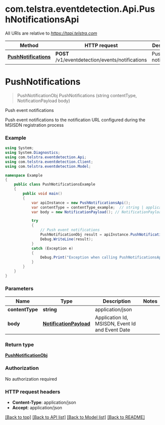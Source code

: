 # com.telstra.eventdetection.Api.PushNotificationsApi

All URIs are relative to *https://tapi.telstra.com*

Method | HTTP request | Description
------------- | ------------- | -------------
[**PushNotifications**](PushNotificationsApi.md#pushnotifications) | **POST** /v1/eventdetection/events/notifications | Push event notifications


<a name="pushnotifications"></a>
# **PushNotifications**
> PushNotificationObj PushNotifications (string contentType, NotificationPayload body)

Push event notifications

Push event notifications to the notification URL configured during the MSISDN registration process

### Example
```csharp
using System;
using System.Diagnostics;
using com.telstra.eventdetection.Api;
using com.telstra.eventdetection.Client;
using com.telstra.eventdetection.Model;

namespace Example
{
    public class PushNotificationsExample
    {
        public void main()
        {
            var apiInstance = new PushNotificationsApi();
            var contentType = contentType_example;  // string | application/json
            var body = new NotificationPayload(); // NotificationPayload | Application Id, MSISDN, Event Id and Event Date

            try
            {
                // Push event notifications
                PushNotificationObj result = apiInstance.PushNotifications(contentType, body);
                Debug.WriteLine(result);
            }
            catch (Exception e)
            {
                Debug.Print("Exception when calling PushNotificationsApi.PushNotifications: " + e.Message );
            }
        }
    }
}
```

### Parameters

Name | Type | Description  | Notes
------------- | ------------- | ------------- | -------------
 **contentType** | **string**| application/json | 
 **body** | [**NotificationPayload**](NotificationPayload.md)| Application Id, MSISDN, Event Id and Event Date | 

### Return type

[**PushNotificationObj**](PushNotificationObj.md)

### Authorization

No authorization required

### HTTP request headers

 - **Content-Type**: application/json
 - **Accept**: application/json

[[Back to top]](#) [[Back to API list]](../README.md#documentation-for-api-endpoints) [[Back to Model list]](../README.md#documentation-for-models) [[Back to README]](../README.md)

